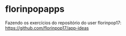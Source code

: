 # florinpopapps
Fazendo os exercícios do repositório do user florinpop17: https://github.com/florinpop17/app-ideas
